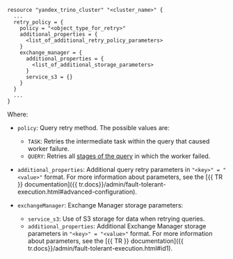 ```hcl
resource "yandex_trino_cluster" "<cluster_name>" {
  ...
  retry_policy = {
    policy = "<object_type_for_retry>"
    additional_properties = {
      <list_of_additional_retry_policy_parameters>
    }
    exchange_manager = {
      additional_properties = {
        <list_of_additional_storage_parameters>
      }
      service_s3 = {}
    }
  }
  ...
}
```

Where:

* `policy`: Query retry method. The possible values are:

    * `TASK`: Retries the intermediate task within the query that caused worker failure.
    * `QUERY`: Retries all [stages of the query](../../../managed-trino/concepts/index.md#query-execution) in which the worker failed.

* `additional_properties`: Additional query retry parameters in `"<key>" = "<value>"` format. For more information about parameters, see the [{{ TR }} documentation]({{ tr.docs}}/admin/fault-tolerant-execution.html#advanced-configuration).

* `exchangeManager`: Exchange Manager storage parameters:

    * `service_s3`: Use of S3 storage for data when retrying queries.
    * `additional_properties`: Additional Exchange Manager storage parameters in `"<key>" = "<value>"` format. For more information about parameters, see the [{{ TR }} documentation]({{ tr.docs}}/admin/fault-tolerant-execution.html#id1).
